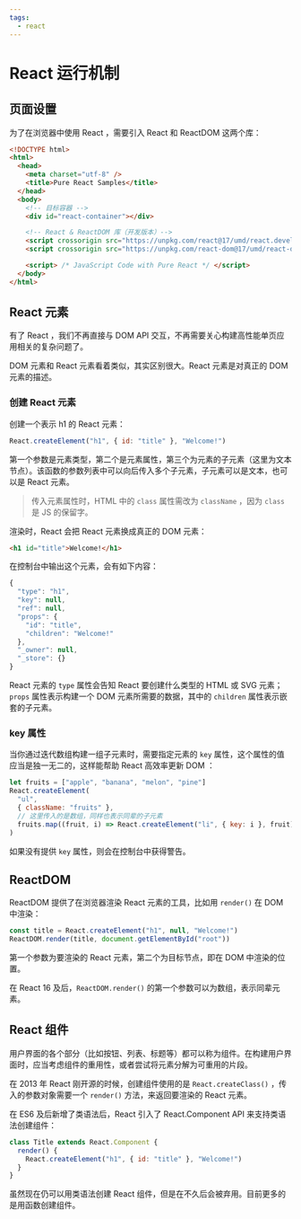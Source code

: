 ```yaml
---
tags:
  - react
---
```


# React 运行机制

## 页面设置

为了在浏览器中使用 React ，需要引入 React 和 ReactDOM 这两个库：

```html {12-13}
<!DOCTYPE html>
<html>
  <head>
    <meta charset="utf-8" />
    <title>Pure React Samples</title>
  </head>
  <body>
    <!-- 目标容器 -->
    <div id="react-container"></div>

    <!-- React & ReactDOM 库（开发版本）-->
    <script crossorigin src="https://unpkg.com/react@17/umd/react.development.js"></script>
    <script crossorigin src="https://unpkg.com/react-dom@17/umd/react-dom.development.js"></script>

    <script> /* JavaScript Code with Pure React */ </script>
  </body>
</html>
```

## React 元素

有了 React ，我们不再直接与 DOM API 交互，不再需要关心构建高性能单页应用相关的复杂问题了。

DOM 元素和 React 元素看着类似，其实区别很大。React 元素是对真正的 DOM 元素的描述。

### 创建 React 元素

创建一个表示 h1 的 React 元素：

```js
React.createElement("h1", { id: "title" }, "Welcome!")
```

第一个参数是元素类型，第二个是元素属性，第三个为元素的子元素（这里为文本节点）。该函数的参数列表中可以向后传入多个子元素，子元素可以是文本，也可以是 React 元素。

> 传入元素属性时，HTML 中的 `class` 属性需改为 `className` ，因为 `class` 是 JS 的保留字。

渲染时，React 会把 React 元素换成真正的 DOM 元素：

```html
<h1 id="title">Welcome!</h1>
```

在控制台中输出这个元素，会有如下内容：

```js
{
  "type": "h1",
  "key": null,
  "ref": null,
  "props": {
    "id": "title",
    "children": "Welcome!"
  },
  "_owner": null,
  "_store": {}
}
```

React 元素的 `type` 属性会告知 React 要创建什么类型的 HTML 或 SVG 元素；`props` 属性表示构建一个 DOM 元素所需要的数据，其中的 `children` 属性表示嵌套的子元素。

### key 属性

当你通过迭代数组构建一组子元素时，需要指定元素的 `key` 属性，这个属性的值应当是独一无二的，这样能帮助 React 高效率更新 DOM ：

```js {6}
let fruits = ["apple", "banana", "melon", "pine"]
React.createElement(
  "ul",
  { className: "fruits" },
  // 这里传入的是数组，同样也表示同辈的子元素
  fruits.map((fruit, i) => React.createElement("li", { key: i }, fruit))
)
```

如果没有提供 `key` 属性，则会在控制台中获得警告。

## ReactDOM

ReactDOM 提供了在浏览器渲染 React 元素的工具，比如用 `render()` 在 DOM 中渲染：

```js
const title = React.createElement("h1", null, "Welcome!")
ReactDOM.render(title, document.getElementById("root"))
```

第一个参数为要渲染的 React 元素，第二个为目标节点，即在 DOM 中渲染的位置。

在 React 16 及后，`ReactDOM.render()` 的第一个参数可以为数组，表示同辈元素。

## React 组件

用户界面的各个部分（比如按钮、列表、标题等）都可以称为组件。在构建用户界面时，应当考虑组件的重用性，或者尝试将元素分解为可重用的片段。

在 2013 年 React 刚开源的时候，创建组件使用的是 `React.createClass()` ，传入的参数对象需要一个 `render()` 方法，来返回要渲染的 React 元素。

在 ES6 及后新增了类语法后，React 引入了 React.Component API 来支持类语法创建组件：

```js
class Title extends React.Component {
  render() {
    React.createElement("h1", { id: "title" }, "Welcome!")
  }
}
```

虽然现在仍可以用类语法创建 React 组件，但是在不久后会被弃用。目前更多的是用函数创建组件。
